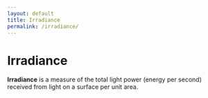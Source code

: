```yaml
---
layout: default
title: Irradiance
permalink: /irradiance/
---
```


# Irradiance

**Irradiance** is a measure of the total light power (energy per second) received from light on a surface per unit area.